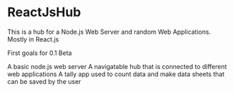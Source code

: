 # ReactJsHub
This is a hub for a Node.js Web Server and random Web Applications. Mostly in React.js

First goals for 0.1 Beta

A basic node.js web server
A navigatable hub that is connected to different web applications
A tally app used to count data and make data sheets that can be saved by the user

